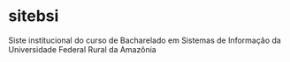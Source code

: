 # sitebsi
Siste institucional do curso de Bacharelado em Sistemas de Informação da Universidade Federal Rural da Amazônia
